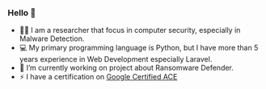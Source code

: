 ### Hello 👋
- 👨‍💻 I am a researcher that focus in computer security, especially in Malware Detection.
- 💻 My primary programming language is Python, but I have more than 5 years experience in Web Development especially Laravel.
- 🔭 I’m currently working on project about Ransomware Defender.
- ⚡ I have a certification on <a href="https://www.credential.net/b43a9dae-435e-4ff9-bbb9-9d9335788193" target="_blank">Google Certified ACE</a>

<!--
**mrizkips/mrizkips** is a ✨ _special_ ✨ repository because its `README.md` (this file) appears on your GitHub profile.

Here are some ideas to get you started:

- 🔭 I’m currently working on ...
- 🌱 I’m currently learning ...
- 👯 I’m looking to collaborate on ...
- 🤔 I’m looking for help with ...
- 💬 Ask me about ...
- 📫 How to reach me: ...
- 😄 Pronouns: ...
- ⚡ Fun fact: ...
-->
